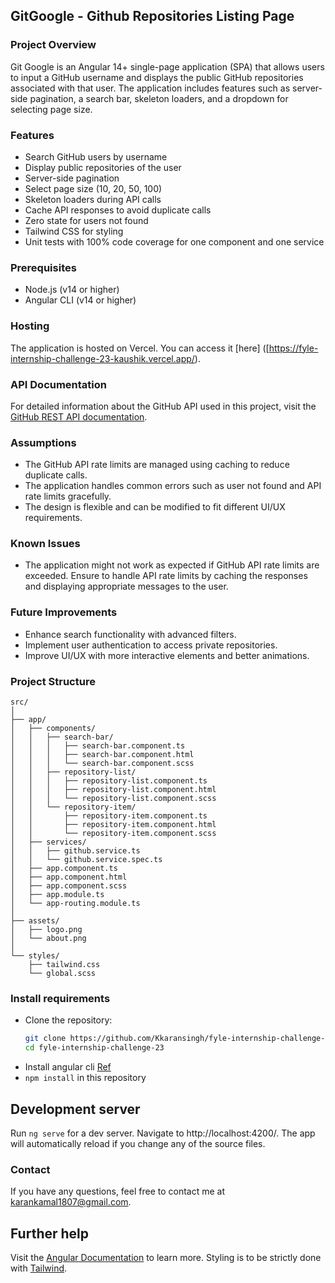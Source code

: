 ## GitGoogle - Github Repositories Listing Page

### Project Overview

Git Google is an Angular 14+ single-page application (SPA) that allows users to input a GitHub username and displays the public GitHub repositories associated with that user. The application includes features such as server-side pagination, a search bar, skeleton loaders, and a dropdown for selecting page size.

### Features

- Search GitHub users by username
- Display public repositories of the user
- Server-side pagination
- Select page size (10, 20, 50, 100)
- Skeleton loaders during API calls
- Cache API responses to avoid duplicate calls
- Zero state for users not found
- Tailwind CSS for styling
- Unit tests with 100% code coverage for one component and one service

### Prerequisites

- Node.js (v14 or higher)
- Angular CLI (v14 or higher)

### Hosting

The application is hosted on Vercel. You can access it [here] ([https://fyle-internship-challenge-23-kaushik.vercel.app/).

### API Documentation

For detailed information about the GitHub API used in this project, visit the [GitHub REST API documentation](https://docs.github.com/en/rest/reference).


### Assumptions

- The GitHub API rate limits are managed using caching to reduce duplicate calls.
- The application handles common errors such as user not found and API rate limits gracefully.
- The design is flexible and can be modified to fit different UI/UX requirements.

### Known Issues

- The application might not work as expected if GitHub API rate limits are exceeded. Ensure to handle API rate limits by caching the responses and displaying appropriate messages to the user.

### Future Improvements

- Enhance search functionality with advanced filters.
- Implement user authentication to access private repositories.
- Improve UI/UX with more interactive elements and better animations.


### Project Structure

```
src/
│
├── app/
│   ├── components/
│   │   ├── search-bar/
│   │   │   ├── search-bar.component.ts
│   │   │   ├── search-bar.component.html
│   │   │   └── search-bar.component.scss
│   │   ├── repository-list/
│   │   │   ├── repository-list.component.ts
│   │   │   ├── repository-list.component.html
│   │   │   └── repository-list.component.scss
│   │   └── repository-item/
│   │       ├── repository-item.component.ts
│   │       ├── repository-item.component.html
│   │       └── repository-item.component.scss
│   ├── services/
│   │   ├── github.service.ts
│   │   └── github.service.spec.ts
│   ├── app.component.ts
│   ├── app.component.html
│   ├── app.component.scss
│   ├── app.module.ts
│   └── app-routing.module.ts
│
├── assets/
│   ├── logo.png
│   └── about.png
│
└── styles/
    ├── tailwind.css
    └── global.scss
```


### Install requirements
* Clone the repository:
   ```bash
   git clone https://github.com/Kkaransingh/fyle-internship-challenge-23.git
   cd fyle-internship-challenge-23
   ```
* Install angular cli [Ref](https://angular.io/cli)
* `npm install` in this repository 

## Development server

Run `ng serve` for a dev server. Navigate to http://localhost:4200/. The app will automatically reload if you change any of the source files.


### Contact

If you have any questions, feel free to contact me at karankamal1807@gmail.com.


## Further help

Visit the [Angular Documentation](https://angular.io/guide/styleguide) to learn more.
Styling is to be strictly done with [Tailwind](https://tailwindcss.com/docs/installation).
